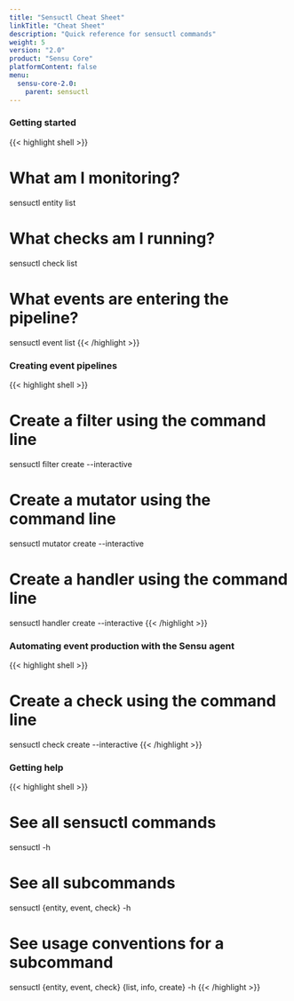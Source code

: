 ```yaml
---
title: "Sensuctl Cheat Sheet"
linkTitle: "Cheat Sheet"
description: "Quick reference for sensuctl commands"
weight: 5
version: "2.0"
product: "Sensu Core"
platformContent: false
menu:
  sensu-core-2.0:
    parent: sensuctl
---
```


### Getting started

{{< highlight shell >}}
# What am I monitoring?
sensuctl entity list

# What checks am I running?
sensuctl check list

# What events are entering the pipeline?
sensuctl event list
{{< /highlight >}}

### Creating event pipelines

{{< highlight shell >}}
# Create a filter using the command line
sensuctl filter create --interactive

# Create a mutator using the command line
sensuctl mutator create --interactive

# Create a handler using the command line
sensuctl handler create --interactive
{{< /highlight >}}

### Automating event production with the Sensu agent

{{< highlight shell >}}
# Create a check using the command line
sensuctl check create --interactive
{{< /highlight >}}

### Getting help

{{< highlight shell >}}
# See all sensuctl commands
sensuctl -h

# See all subcommands
sensuctl {entity, event, check} -h

# See usage conventions for a subcommand
sensuctl {entity, event, check} {list, info, create} -h
{{< /highlight >}}

